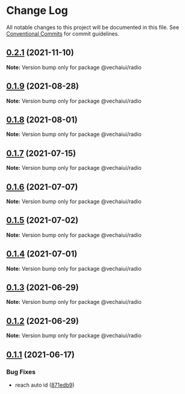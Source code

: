 # Change Log

All notable changes to this project will be documented in this file.
See [Conventional Commits](https://conventionalcommits.org) for commit guidelines.

## [0.2.1](https://github.com/vechai/vechaiui/compare/@vechaiui/radio@0.1.9...@vechaiui/radio@0.2.1) (2021-11-10)

**Note:** Version bump only for package @vechaiui/radio





## [0.1.9](https://github.com/vechai/vechaiui/compare/@vechaiui/radio@0.1.8...@vechaiui/radio@0.1.9) (2021-08-28)

**Note:** Version bump only for package @vechaiui/radio





## [0.1.8](https://github.com/vechai/vechaiui/compare/@vechaiui/radio@0.1.7...@vechaiui/radio@0.1.8) (2021-08-01)

**Note:** Version bump only for package @vechaiui/radio





## [0.1.7](https://github.com/vechai/vechaiui/compare/@vechaiui/radio@0.1.6...@vechaiui/radio@0.1.7) (2021-07-15)

**Note:** Version bump only for package @vechaiui/radio





## [0.1.6](https://github.com/vechai/vechaiui/compare/@vechaiui/radio@0.1.5...@vechaiui/radio@0.1.6) (2021-07-07)

**Note:** Version bump only for package @vechaiui/radio





## [0.1.5](https://github.com/vechai/vechaiui/compare/@vechaiui/radio@0.1.4...@vechaiui/radio@0.1.5) (2021-07-02)

**Note:** Version bump only for package @vechaiui/radio





## [0.1.4](https://github.com/vechai/vechaiui/compare/@vechaiui/radio@0.1.3...@vechaiui/radio@0.1.4) (2021-07-01)

**Note:** Version bump only for package @vechaiui/radio





## [0.1.3](https://github.com/vechai/vechaiui/compare/@vechaiui/radio@0.1.2...@vechaiui/radio@0.1.3) (2021-06-29)

**Note:** Version bump only for package @vechaiui/radio





## [0.1.2](https://github.com/vechai/vechaiui/compare/@vechaiui/radio@0.1.1...@vechaiui/radio@0.1.2) (2021-06-29)

**Note:** Version bump only for package @vechaiui/radio





## [0.1.1](https://github.com/vechai/vechaiui/compare/@vechaiui/radio@0.1.0...@vechaiui/radio@0.1.1) (2021-06-17)


### Bug Fixes

* reach auto id ([871edb9](https://github.com/vechai/vechaiui/commit/871edb9a24da108a0827cb8521ce577b5c4d470a))
